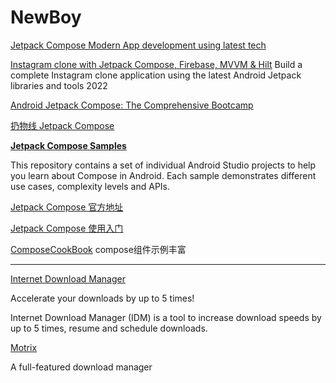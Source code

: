 # NewBoy
[Jetpack Compose Modern App development using latest tech](https://www.udemy.com/course/jetpack-compose-modern-app/)

[Instagram clone with Jetpack Compose, Firebase, MVVM & Hilt](https://www.udemy.com/course/instagram_jetpack/)
Build a complete Instagram clone application using the latest Android Jetpack libraries and tools 2022

[Android Jetpack Compose: The Comprehensive Bootcamp](https://www.udemy.com/course/kotling-android-jetpack-compose-/)

[扔物线 Jetpack Compose]()

**[Jetpack Compose Samples](https://github.com/android/compose-samples)**

This repository contains a set of individual Android Studio projects to help you learn about Compose in Android. Each sample demonstrates different use cases, complexity levels and APIs.

[Jetpack Compose 官方地址](https://developer.android.com/jetpack/compose)

[Jetpack Compose 使用入门](https://developer.android.com/jetpack/compose/documentation)

[ComposeCookBook](https://github.com/Gurupreet/ComposeCookBook) compose组件示例丰富



-----------

[Internet Download Manager](https://www.internetdownloadmanager.com/)

Accelerate your downloads by up to 5 times!

Internet Download Manager (IDM) is a tool to increase download speeds by up to 5 times, resume and schedule downloads.

[Motrix](https://motrix.app/)

A full-featured download manager

